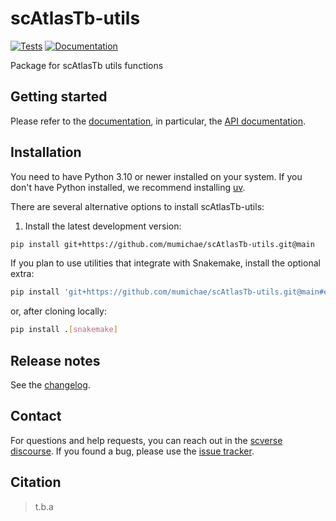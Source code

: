# scAtlasTb-utils

[![Tests][badge-tests]][tests]
[![Documentation][badge-docs]][documentation]

[badge-tests]: https://img.shields.io/github/actions/workflow/status/mumichae/scAtlasTb-utils/test.yaml?branch=main
[badge-docs]: https://img.shields.io/readthedocs/scAtlasTb-utils

Package for scAtlasTb utils functions

## Getting started

Please refer to the [documentation][],
in particular, the [API documentation][].

## Installation

You need to have Python 3.10 or newer installed on your system.
If you don't have Python installed, we recommend installing [uv][].

There are several alternative options to install scAtlasTb-utils:

<!--
1) Install the latest release of `scAtlasTb-utils` from [PyPI][]:

```bash
pip install scAtlasTb-utils
```
-->

1. Install the latest development version:

```bash
pip install git+https://github.com/mumichae/scAtlasTb-utils.git@main
```

If you plan to use utilities that integrate with Snakemake, install the optional extra:

```bash
pip install 'git+https://github.com/mumichae/scAtlasTb-utils.git@main#egg=scatlastb-utils[snakemake]'
```
or, after cloning locally:

```bash
pip install .[snakemake]
```

## Release notes

See the [changelog][].

## Contact

For questions and help requests, you can reach out in the [scverse discourse][].
If you found a bug, please use the [issue tracker][].

## Citation

> t.b.a

[uv]: https://github.com/astral-sh/uv
[scverse discourse]: https://discourse.scverse.org/
[issue tracker]: https://github.com/mumichae/scAtlasTb-utils/issues
[tests]: https://github.com/mumichae/scAtlasTb-utils/actions/workflows/test.yaml
[documentation]: https://scatlastb-utils.readthedocs.io
[changelog]: https://scatlastb-utils.readthedocs.io/en/latest/changelog.html
[api documentation]: https://scatlastb-utils.readthedocs.io/en/latest/api.html
[pypi]: https://pypi.org/project/scatlastb-utils
